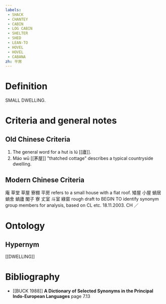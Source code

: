 ```yaml
---
labels: 
 - SHACK
 - CHANTEY
 - CABIN
 - LOG CABIN
 - SHELTER
 - SHED
 - LEAN-TO
 - HOVEL
 - HOVEL
 - CABANA
zh: 平房
---
```


# Definition
SMALL DWELLING.
# Criteria and general notes
## Old Chinese Criteria
1. The general word for a hut is lú [[廬]].
2. Máo wū [[茅屋]] "thatched cottage" describes a typical countryside dwelling.
## Modern Chinese Criteria
庵
草堂
草屋
寮棚
平房 refers to a small house with a flat roof.
矮屋
小屋
蝸居
蝸舍
蝸廬
閣子
寮
丈室
斗室
綠窗
rough draft to BEGIN TO identify synonym group members for analysis, based on CL etc. 18.11.2003. CH ／
# Ontology

## Hypernym
[[DWELLING]]
# Bibliography
- [[BUCK 1988]]
**A Dictionary of Selected Synonyms in the Principal Indo-European Languages** page 7.13
